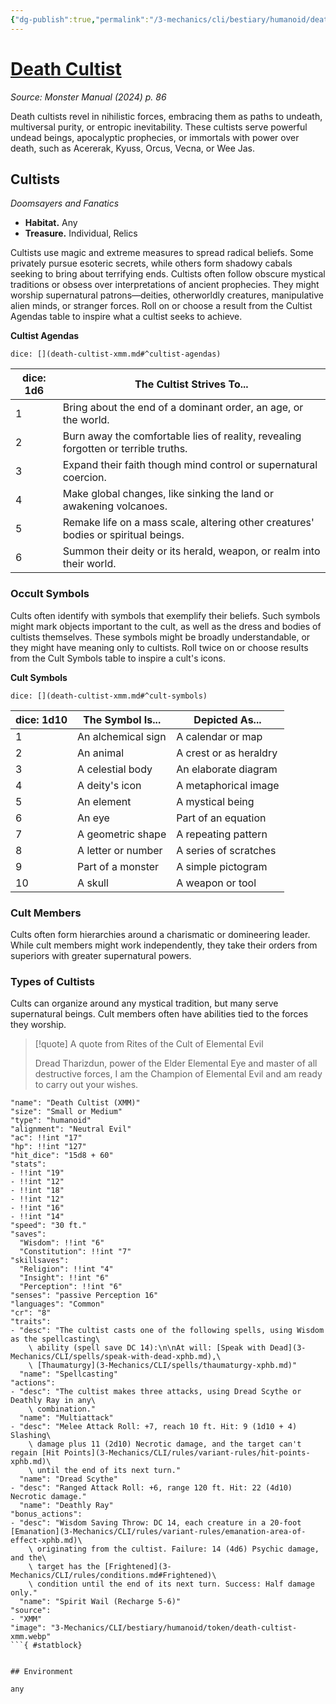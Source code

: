 ```yaml
---
{"dg-publish":true,"permalink":"/3-mechanics/cli/bestiary/humanoid/death-cultist-xmm/","tags":["ttrpg-cli/compendium/src/5e/xmm","ttrpg-cli/monster/cr/8","ttrpg-cli/monster/environment/any","ttrpg-cli/monster/size/small-or-medium","ttrpg-cli/monster/type/humanoid"],"noteIcon":""}
---
```


# [Death Cultist](3-Mechanics\CLI\bestiary\humanoid/death-cultist-xmm.md)
*Source: Monster Manual (2024) p. 86*  

Death cultists revel in nihilistic forces, embracing them as paths to undeath, multiversal purity, or entropic inevitability. These cultists serve powerful undead beings, apocalyptic prophecies, or immortals with power over death, such as Acererak, Kyuss, Orcus, Vecna, or Wee Jas.

## Cultists

*Doomsayers and Fanatics*

- **Habitat.** Any  
- **Treasure.** Individual, Relics  

Cultists use magic and extreme measures to spread radical beliefs. Some privately pursue esoteric secrets, while others form shadowy cabals seeking to bring about terrifying ends. Cultists often follow obscure mystical traditions or obsess over interpretations of ancient prophecies. They might worship supernatural patrons—deities, otherworldly creatures, manipulative alien minds, or stranger forces. Roll on or choose a result from the Cultist Agendas table to inspire what a cultist seeks to achieve.

**Cultist Agendas**

`dice: [](death-cultist-xmm.md#^cultist-agendas)`

| dice: 1d6 | The Cultist Strives To... |
|-----------|---------------------------|
| 1 | Bring about the end of a dominant order, an age, or the world. |
| 2 | Burn away the comfortable lies of reality, revealing forgotten or terrible truths. |
| 3 | Expand their faith though mind control or supernatural coercion. |
| 4 | Make global changes, like sinking the land or awakening volcanoes. |
| 5 | Remake life on a mass scale, altering other creatures' bodies or spiritual beings. |
| 6 | Summon their deity or its herald, weapon, or realm into their world. |{ #cultist-agendas}


### Occult Symbols

Cults often identify with symbols that exemplify their beliefs. Such symbols might mark objects important to the cult, as well as the dress and bodies of cultists themselves. These symbols might be broadly understandable, or they might have meaning only to cultists. Roll twice on or choose results from the Cult Symbols table to inspire a cult's icons.

**Cult Symbols**

`dice: [](death-cultist-xmm.md#^cult-symbols)`

| dice: 1d10 | The Symbol Is... | Depicted As... |
|------------|------------------|----------------|
| 1 | An alchemical sign | A calendar or map |
| 2 | An animal | A crest or as heraldry |
| 3 | A celestial body | An elaborate diagram |
| 4 | A deity's icon | A metaphorical image |
| 5 | An element | A mystical being |
| 6 | An eye | Part of an equation |
| 7 | A geometric shape | A repeating pattern |
| 8 | A letter or number | A series of scratches |
| 9 | Part of a monster | A simple pictogram |
| 10 | A skull | A weapon or tool |{ #cult-symbols}


### Cult Members

Cults often form hierarchies around a charismatic or domineering leader. While cult members might work independently, they take their orders from superiors with greater supernatural powers. 

### Types of Cultists

Cults can organize around any mystical tradition, but many serve supernatural beings. Cult members often have abilities tied to the forces they worship.

> [!quote] A quote from Rites of the Cult of Elemental Evil  
> 
> Dread Tharizdun, power of the Elder Elemental Eye and master of all destructive forces, I am the Champion of Elemental Evil and am ready to carry out your wishes.


```statblock
"name": "Death Cultist (XMM)"
"size": "Small or Medium"
"type": "humanoid"
"alignment": "Neutral Evil"
"ac": !!int "17"
"hp": !!int "127"
"hit_dice": "15d8 + 60"
"stats":
- !!int "19"
- !!int "12"
- !!int "18"
- !!int "12"
- !!int "16"
- !!int "14"
"speed": "30 ft."
"saves":
  "Wisdom": !!int "6"
  "Constitution": !!int "7"
"skillsaves":
  "Religion": !!int "4"
  "Insight": !!int "6"
  "Perception": !!int "6"
"senses": "passive Perception 16"
"languages": "Common"
"cr": "8"
"traits":
- "desc": "The cultist casts one of the following spells, using Wisdom as the spellcasting\
    \ ability (spell save DC 14):\n\nAt will: [Speak with Dead](3-Mechanics/CLI/spells/speak-with-dead-xphb.md),\
    \ [Thaumaturgy](3-Mechanics/CLI/spells/thaumaturgy-xphb.md)"
  "name": "Spellcasting"
"actions":
- "desc": "The cultist makes three attacks, using Dread Scythe or Deathly Ray in any\
    \ combination."
  "name": "Multiattack"
- "desc": "Melee Attack Roll: +7, reach 10 ft. Hit: 9 (1d10 + 4) Slashing\
    \ damage plus 11 (2d10) Necrotic damage, and the target can't regain [Hit Points](3-Mechanics/CLI/rules/variant-rules/hit-points-xphb.md)\
    \ until the end of its next turn."
  "name": "Dread Scythe"
- "desc": "Ranged Attack Roll: +6, range 120 ft. Hit: 22 (4d10) Necrotic damage."
  "name": "Deathly Ray"
"bonus_actions":
- "desc": "Wisdom Saving Throw: DC 14, each creature in a 20-foot [Emanation](3-Mechanics/CLI/rules/variant-rules/emanation-area-of-effect-xphb.md)\
    \ originating from the cultist. Failure: 14 (4d6) Psychic damage, and the\
    \ target has the [Frightened](3-Mechanics/CLI/rules/conditions.md#Frightened)\
    \ condition until the end of its next turn. Success: Half damage only."
  "name": "Spirit Wail (Recharge 5-6)"
"source":
- "XMM"
"image": "3-Mechanics/CLI/bestiary/humanoid/token/death-cultist-xmm.webp"
```{ #statblock}


## Environment

any